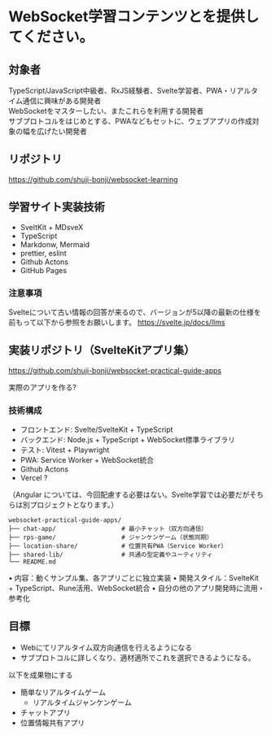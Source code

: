 # WebSocket学習コンテンツとを提供してください。

## 対象者

TypeScript/JavaScript中級者、RxJS経験者、Svelte学習者、PWA・リアルタイム通信に興味がある開発者  
WebSocketをマスターしたい、またこれらを利用する開発者  
サブプロトコルをはじめとする、PWAなどもセットに、ウェブアプリの作成対象の幅を広げたい開発者

## リポジトリ

https://github.com/shuji-bonji/websocket-learning

## 学習サイト実装技術

- SveltKit + MDsveX
- TypeScript
- Markdonw, Mermaid
- prettier, eslint
- Github Actons
- GitHub Pages

### 注意事項

Svelteについて古い情報の回答が来るので、バージョンが5以降の最新の仕様を前もって以下から参照をお願いします。
https://svelte.jp/docs/llms

## 実装リポジトリ（SvelteKitアプリ集）

https://github.com/shuji-bonji/websocket-practical-guide-apps

実際のアプリを作る?

### 技術構成

- フロントエンド: Svelte/SvelteKit + TypeScript
- バックエンド: Node.js + TypeScript + WebSocket標準ライブラリ
- テスト: Vitest + Playwright
- PWA: Service Worker + WebSocket統合
- Github Actons
- Vercel ?

（Angular については、今回配慮する必要はない。Svelte学習では必要だがそちらは別プロジェクトとなります。）

```
websocket-practical-guide-apps/
├── chat-app/                  # 最小チャット（双方向通信）
├── rps-game/                  # ジャンケンゲーム（状態同期）
├── location-share/            # 位置共有PWA（Service Worker）
├── shared-lib/                # 共通の型定義やユーティリティ
└── README.md
```

• 内容：動くサンプル集、各アプリごとに独立実装
• 開発スタイル：SvelteKit + TypeScript、Rune活用、WebSocket統合
• 自分の他のアプリ開発時に流用・参考化

## 目標

- Webにてリアルタイム双方向通信を行えるようになる
- サブプロトコルに詳しくなり、適材適所でこれを選択できるようになる。

以下を成果物にする

- 簡単なリアルタイムゲーム
  - リアルタイムジャンケンゲーム
- チャットアプリ
- 位置情報共有アプリ
